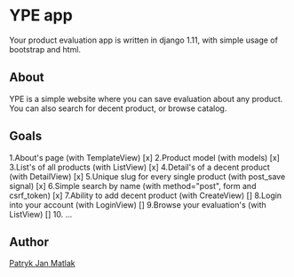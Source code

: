 # YPE app

Your product evaluation app is written in django 1.11, with simple usage of bootstrap and html.

## About
YPE is a simple website where you can save evaluation about any product.
You can also search for decent product, or browse catalog.

## Goals
1.About's page (with TemplateView) [x]
2.Product model (with models) [x]
3.List's of all products (with ListView) [x]
4.Detail's of a decent product (with DetailView) [x]
5.Unique slug for every single product (with post_save signal) [x]
6.Simple search by name (with method="post", form and csrf_token) [x]
7.Ability to add decent product (with CreateView) []
8.Login into your account (with LoginView) []
9.Browse your evaluation's (with ListView) []
10. ...


## Author
<a href='https://github.com/PatrykJanMatlak/'>Patryk Jan Matlak</a>
